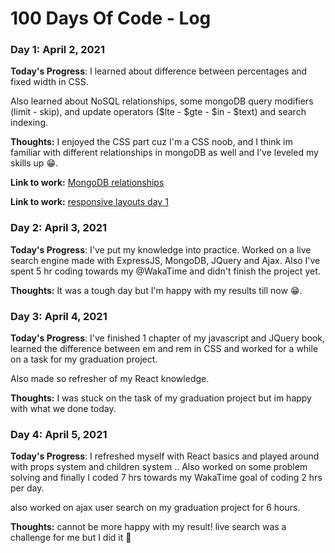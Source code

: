# 100 Days Of Code - Log

### Day 1: April 2, 2021

**Today's Progress**: I learned about difference between percentages and fixed width in CSS.

Also learned about NoSQL relationships, some mongoDB query modifiers (limit - skip), and update operators ($lte - $gte - $in - $text) and search indexing.

**Thoughts:** I enjoyed the CSS part cuz I'm a CSS noob, and I think im familiar with different relationships in mongoDB as well and I've leveled my skills up :grin:.

**Link to work:** [MongoDB relationships](https://github.com/menaaziz27/MongoDB-relationships)

**Link to work:** [responsive layouts day 1](https://github.com/menaaziz27/conquer-responsive-layouts/tree/master/Day1)

### Day 2: April 3, 2021

**Today's Progress**: I've put my knowledge into practice. Worked on a live search engine made with ExpressJS, MongoDB, JQuery and Ajax. Also I've spent 5 hr coding towards my
@WakaTime
and didn't finish the project yet.

**Thoughts:** It was a tough day but I'm happy with my results till now :grin:.

### Day 3: April 4, 2021

**Today's Progress**: I've finished 1 chapter of my javascript and JQuery book, learned the difference between em and rem in CSS and worked for a while on a task for my graduation project.

Also made so refresher of my React knowledge.

**Thoughts:** I was stuck on the task of my graduation project but im happy with what we done today.

### Day 4: April 5, 2021

**Today's Progress**: I refreshed myself with React basics and played around with props system and children system .. Also worked on some problem solving and finally I coded 7 hrs towards my WakaTime goal of coding 2 hrs per day.

also worked on ajax user search on my graduation project for 6 hours.

**Thoughts:** cannot be more happy with my result! live search was a challenge for me but I did it 🤪
